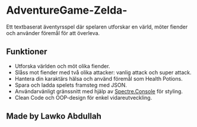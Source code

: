 # AdventureGame-Zelda-


Ett textbaserat äventyrsspel där spelaren utforskar en värld, möter fiender och använder föremål för att överleva.

## Funktioner

- Utforska världen och möt olika fiender.
- Slåss mot fiender med två olika attacker: vanlig attack och super attack.
- Hantera din karaktärs hälsa och använd föremål som Health Potions.
- Spara och ladda spelets framsteg med JSON.
- Användarvänligt gränssnitt med hjälp av [Spectre.Console](https://spectreconsole.net/) för styling.
- Clean Code och OOP-design för enkel vidareutveckling.

## Made by Lawko Abdullah

